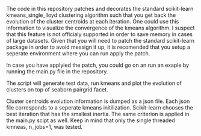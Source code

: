 The code in this repository patches and decorates the standard scikit-learn kmeans_single_lloyd clustering algorithm such that you get back the evolution of the cluster centroids at each iteration. One could use this information to visualize the convergence of the kmeans algorithm. I suspect that this feature is not officialy supported in order to save memory in cases of large datasets. Given that you will need to patch the standard scikit-learn package in order to avoid messign it up, it is recomended that you setup a seperate environment where you can run apply the patch.

In case you have applyied the patch, you could go on an run an exaple by running the main.py file in the repository.

The script will generate test data, run kmeans and plot the evolution of clusters on top of seaborn pairgrid facet.

Cluster centroids evolution information is dumped as a json file. Each json file corresponds to a seperate kmeans initilization. Scikit-learn chooses the best iteration that has the smallest inertia. The same criterion is applied in the main.py scipt as well. Keep in mind that only the single threaded kmneas, n_jobs=1, was tested. 
